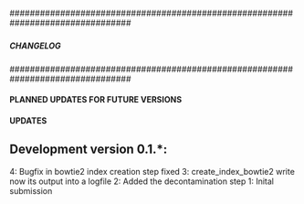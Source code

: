 ################################################################################
#####                                                                      #####
#####                         CHANGELOG                                    #####
#####                                                                      #####
################################################################################

#### PLANNED UPDATES FOR FUTURE VERSIONS

#### UPDATES

Development version 0.1.*:
--------------------------------------------------------------------------------
4: Bugfix in bowtie2 index creation step fixed
3: create_index_bowtie2 write now its output into a logfile
2: Added the decontamination step
1: Inital submission